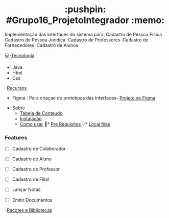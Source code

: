  <h1 align="center">:pushpin: #Grupo16_ProjetoIntegrador :memo: </h1> 

Implementação das interfaces do sistema para: 
Cadastro de Pessoa Física ​
Cadastro de Pessoa Jurídica ​
Cadastro de Professores ​
Cadastro de Fornecedores ​
Cadastro de Alunos

:computer:-[Tecnologia](#tecnologia)

 - Java
 - Html
 - Css
 
-[Recursos](#recursos)
- Figma : Para criaçao do prototipos das Interfaces- <a href="https://www.figma.com/file/EhMbLV4CByms0ZpSe4zpAO/Projeto---Senac?type=design&node-id=0%3A1&mode=design&t=VPjN8xtn9xy28rfG-1">Projeto no Figma</a>

* [Sobre](#Sobre)
   * [Tabela de Conteudo](#tabela-de-conteudo)
   * [Instalação](#instalacao)
   * [Como usar](#como-usar)
      :triangular_flag_on_post:* [Pre Requisitos](#pre-requisitos)
      :bulb:* [Local files](#local-files)

### Features

- [ ] Cadastro de Colaborador
- [ ] Cadastro de Aluno
- [ ] Cadastro de Professor
- [ ] Cadastro de Filial
- [ ] Lançar Notas
- [ ] Emitir Documentos










-[Pacotes e Bibliotecas](#Pacotes-e-Bibliotecas)




